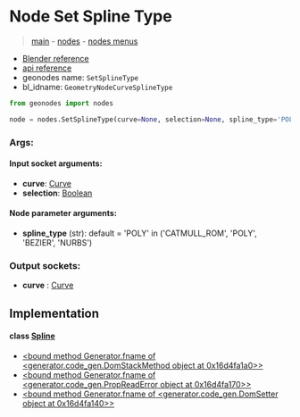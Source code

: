 # Node Set Spline Type

> [main](../structure.md) - [nodes](nodes.md) - [nodes menus](nodes_menus.md)

- [Blender reference](https://docs.blender.org/manual/en/latest/modeling/geometry_nodes/curve/set_spline_type.html)
- [api reference](https://docs.blender.org/api/current/bpy.types.GeometryNodeCurveSplineType.html)
- geonodes name: `SetSplineType`
- bl_idname: `GeometryNodeCurveSplineType`

```python
from geonodes import nodes

node = nodes.SetSplineType(curve=None, selection=None, spline_type='POLY')
```

### Args:

#### Input socket arguments:

- **curve**: [Curve](Curve.md)
- **selection**: [Boolean](Boolean.md)

#### Node parameter arguments:

- **spline_type** (str): default = 'POLY' in ('CATMULL_ROM', 'POLY', 'BEZIER', 'NURBS')

### Output sockets:

- **curve** : [Curve](Curve.md)

## Implementation

#### class [Spline](Spline.md)

 - [<bound method Generator.fname of <generator.code_gen.DomStackMethod object at 0x16d4fa1a0>>](Spline.md#set_type)
 - [<bound method Generator.fname of <generator.code_gen.PropReadError object at 0x16d4fa170>>](Spline.md#type-property)
 - [<bound method Generator.fname of <generator.code_gen.DomSetter object at 0x16d4fa140>>](Spline.md#type)
